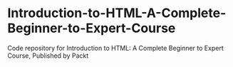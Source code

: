 # Introduction-to-HTML-A-Complete-Beginner-to-Expert-Course
Code repository for Introduction to HTML: A Complete Beginner to Expert Course, Published by Packt
